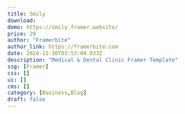 ```yaml
---
title: Smily
download:
demo: https://smily.framer.website/
price: 29
author: "Framerbite"
author_link: https://framerbite.com
date: 2024-12-30T03:53:04.033Z
description: "Medical & Dental Clinic Framer Template"
ssg: [Framer]
css: []
ui: []
cms: []
category: [Business,Blog]
draft: false
---
```

